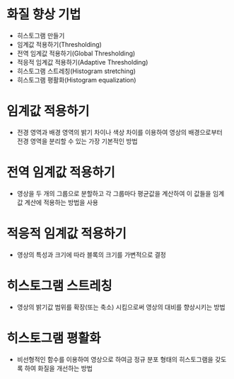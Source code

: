 # 화질 향상 기법

- 히스토그램 만들기
- 임계값 적용하기(Thresholding)
- 전역 임계값 적용하기(Global Thresholding)
- 적응적 임계값 적용하기(Adaptive Thresholding)
- 히스토그램 스트레칭(Histogram stretching)
- 히스토그램 평활화(Histogram equalization)


# 임계값 적용하기

- 전경 영역과 배경 영역의 밝기 차이나 색상 차이를 이용하여 영상의 배경으로부터 전경 영역을 분리할 수 있는 가장 기본적인 방법


# 전역 임계값 적용하기

- 영상을 두 개의 그룹으로 분할하고 각 그룹마다 평균값을 계산하여 이 값들을 임계값 계산에 적용하는 방법을 사용


# 적응적 임계값 적용하기

- 영상의 특성과 크기에 따라 블록의 크기를 가변적으로 결정


# 히스토그램 스트레칭

- 영상의 밝기값 범위를 확장(또는 축소) 시킴으로써 영상의 대비를 향상시키는 방법


# 히스토그램 평활화

- 비선형적인 함수를 이용하여 영상으로 하여금 정규 분포 형태의 히스토그램을 갖도록 하여 화질을 개선하는 방법


# 